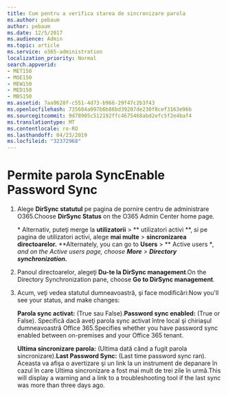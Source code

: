 ```yaml
---
title: Cum pentru a verifica starea de sincronizare parola
ms.author: pebaum
author: pebaum
ms.date: 12/5/2017
ms.audience: Admin
ms.topic: article
ms.service: o365-administration
localization_priority: Normal
search.appverid:
- MET150
- MOE150
- MEW150
- MED150
- MBS150
ms.assetid: 7aa9628f-c551-4d73-b966-29f47c2b3f43
ms.openlocfilehash: 735604a097b6b86bd39207de230f8cef3163e96b
ms.sourcegitcommit: 9d78905c512192ffc4675468abd2efc5f2e4baf4
ms.translationtype: MT
ms.contentlocale: ro-RO
ms.lasthandoff: 04/23/2019
ms.locfileid: "32372968"
---
```

# <a name="enable-password-sync"></a><span data-ttu-id="f3be8-102">Permite parola Sync</span><span class="sxs-lookup"><span data-stu-id="f3be8-102">Enable Password Sync</span></span>

1.  <span data-ttu-id="f3be8-103">Alege **DirSync statutul** pe pagina de pornire centru de administrare O365.</span><span class="sxs-lookup"><span data-stu-id="f3be8-103">Choose **DirSync Status** on the O365 Admin Center home page.</span></span> 
    
     <span data-ttu-id="f3be8-104">\* Alternativ, puteţi merge la **utilizatorii** \> \*\* utilizatori activi \*\*, si pe pagina de utilizatori activi, alege **mai multe** \> **sincronizarea directoarelor.** \*</span><span class="sxs-lookup"><span data-stu-id="f3be8-104">\*Alternately, you can go to **Users** \> \*\* Active users \**, and on the Active users page, choose **More** \> **Directory synchronization.***</span></span> 
    
2. <span data-ttu-id="f3be8-105">Panoul directoarelor, alegeţi **Du-te la DirSync management**.</span><span class="sxs-lookup"><span data-stu-id="f3be8-105">On the Directory Synchronization pane, choose **Go to DirSync management**.</span></span> 
    
3. <span data-ttu-id="f3be8-106">Acum, veţi vedea statutul dumneavoastră, şi face modificări:</span><span class="sxs-lookup"><span data-stu-id="f3be8-106">Now you'll see your status, and make changes:</span></span>
    
    <span data-ttu-id="f3be8-107">**Parola sync activat:** (True sau False).</span><span class="sxs-lookup"><span data-stu-id="f3be8-107">**Password sync enabled:** (True or False).</span></span> <span data-ttu-id="f3be8-108">Specifică dacă aveţi parola sync activat între local şi chiriaşul dumneavoastră Office 365.</span><span class="sxs-lookup"><span data-stu-id="f3be8-108">Specifies whether you have password sync enabled between on-premises and your Office 365 tenant.</span></span> 
    
    <span data-ttu-id="f3be8-109">**Ultima sincronizare parola:** (Ultima dată când a fugit parola sincronizare).</span><span class="sxs-lookup"><span data-stu-id="f3be8-109">**Last Password Sync:** (Last time password sync ran).</span></span> <span data-ttu-id="f3be8-110">Aceasta va afişa o avertizare şi un link la un instrument de depanare în cazul în care Ultima sincronizare a fost mai mult de trei zile în urmă.</span><span class="sxs-lookup"><span data-stu-id="f3be8-110">This will display a warning and a link to a troubleshooting tool if the last sync was more than three days ago.</span></span> 
    

